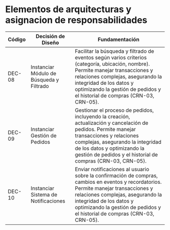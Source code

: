 # Elementos de arquitecturas y asignacion de responsabilidades

| Código | Decisión de Diseño               | Fundamentación                                                                                                                             |
|--------|----------------------------------|-------------------------------------------------------------------------------------------------------------------------------------------|
| DEC-08  | Instanciar Módulo de Búsqueda y Filtrado | Facilitar la búsqueda y filtrado de eventos según varios criterios (categoría, ubicación, nombre). Permite manejar transacciones y relaciones complejas, asegurando la integridad de los datos y optimizando la gestión de pedidos y el historial de compras (CRN-03, CRN-05). |
| DEC-09  | Instanciar Gestión de Pedidos    | Gestionar el proceso de pedidos, incluyendo la creación, actualización y cancelación de pedidos. Permite manejar transacciones y relaciones complejas, asegurando la integridad de los datos y optimizando la gestión de pedidos y el historial de compras (CRN-03, CRN-05). |
| DEC-10  | Instanciar Sistema de Notificaciones | Enviar notificaciones al usuario sobre la confirmación de compras, cambios en eventos y recordatorios. Permite manejar transacciones y relaciones complejas, asegurando la integridad de los datos y optimizando la gestión de pedidos y el historial de compras (CRN-03, CRN-05). |